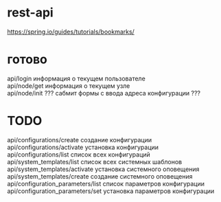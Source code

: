 # rest-api
https://spring.io/guides/tutorials/bookmarks/

# готово
api/login						                      информация о текущем пользователе<br>
api/node/get						                  информация о текущем узле<br>
api/node/init					                    ??? сабмит формы с ввода адреса конфигурации ???<br>

# TODO
api/configurations/create					        создание конфигурации<br>
api/configurations/activate				        установка конфигурации<br>
api/configurations/list					          список всех конфигураций<br>
api/system_templates/list					        список всех системных шаблонов<br>
api/system_templates/activate				      установка системного оповещения<br>
api/system_templates/create					      создание системного оповещения<br>
api/configuration_parameters/list					список параметров конфигурации<br>
api/configuration_parameters/set	        установка параметров конфигурации<br>
